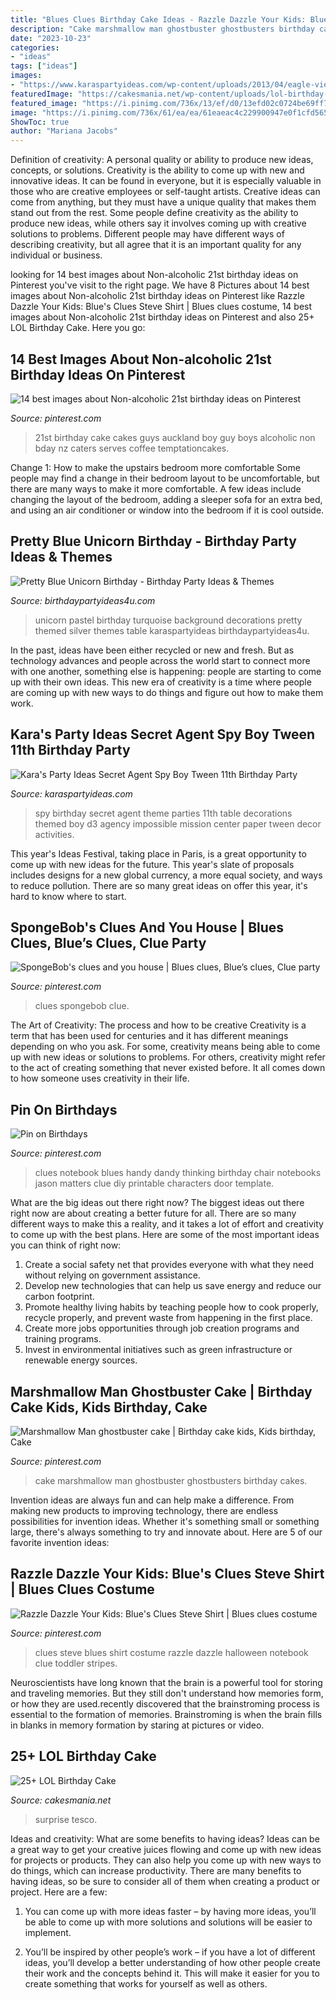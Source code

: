 ```yaml
---
title: "Blues Clues Birthday Cake Ideas - Razzle Dazzle Your Kids: Blue&#039;s Clues Steve Shirt"
description: "Cake marshmallow man ghostbuster ghostbusters birthday cakes"
date: "2023-10-23"
categories:
- "ideas"
tags: ["ideas"]
images:
- "https://www.karaspartyideas.com/wp-content/uploads/2013/04/eagle-view_600x1119.jpg"
featuredImage: "https://cakesmania.net/wp-content/uploads/lol-birthday-cake-3-scaled.jpg"
featured_image: "https://i.pinimg.com/736x/13/ef/d0/13efd02c0724be69ff7ec6e65acfce12--blues-clues-green-stripes.jpg"
image: "https://i.pinimg.com/736x/61/ea/ea/61eaeac4c229900947e0f1cfd56521f6.jpg"
ShowToc: true
author: "Mariana Jacobs"
---
```



Definition of creativity: A personal quality or ability to produce new ideas, concepts, or solutions.
Creativity is the ability to come up with new and innovative ideas. It can be found in everyone, but it is especially valuable in those who are creative employees or self-taught artists. Creative ideas can come from anything, but they must have a unique quality that makes them stand out from the rest. Some people define creativity as the ability to produce new ideas, while others say it involves coming up with creative solutions to problems. Different people may have different ways of describing creativity, but all agree that it is an important quality for any individual or business.

	

		
looking for 14 best images about Non-alcoholic 21st birthday ideas on Pinterest you've visit to the right page. We have 8 Pictures about 14 best images about Non-alcoholic 21st birthday ideas on Pinterest like Razzle Dazzle Your Kids: Blue&#039;s Clues Steve Shirt | Blues clues costume, 14 best images about Non-alcoholic 21st birthday ideas on Pinterest and also 25+ LOL Birthday Cake. Here you go:
		
    
## 14 Best Images About Non-alcoholic 21st Birthday Ideas On Pinterest

<img loading=lazy src="https://s-media-cache-ak0.pinimg.com/736x/27/92/62/27926241713ada24cf14e2a185ddadc2.jpg" onerror="this.onerror=null;this.src='https://tse1.mm.bing.net/th?id=OIP.1QEsbYPpKdUJb4Aq6wT9DAHaJ3&amp;pid=15.1';" alt="14 best images about Non-alcoholic 21st birthday ideas on Pinterest">

_Source: pinterest.com_

>21st birthday cake cakes guys auckland boy guy boys alcoholic non bday nz caters serves coffee temptationcakes. 

	

Change 1: How to make the upstairs bedroom more comfortable
Some people may find a change in their bedroom layout to be uncomfortable, but there are many ways to make it more comfortable. A few ideas include changing the layout of the bedroom, adding a sleeper sofa for an extra bed, and using an air conditioner or window into the bedroom if it is cool outside.

    
## Pretty Blue Unicorn Birthday - Birthday Party Ideas &amp; Themes

<img loading=lazy src="http://birthdaypartyideas4u.com/wp-content/uploads/2019/01/beautiful-blue-unicorn-background.jpg" onerror="this.onerror=null;this.src='https://tse2.mm.bing.net/th?id=OIP.LXnnbzpT0J_DcrZW4ke09gHaE8&amp;pid=15.1';" alt="Pretty Blue Unicorn Birthday - Birthday Party Ideas &amp; Themes">

_Source: birthdaypartyideas4u.com_

>unicorn pastel birthday turquoise background decorations pretty themed silver themes table karaspartyideas birthdaypartyideas4u. 

	

In the past, ideas have been either recycled or new and fresh. But as technology advances and people across the world start to connect more with one another, something else is happening: people are starting to come up with their own ideas. This new era of creativity is a time where people are coming up with new ways to do things and figure out how to make them work.

    
## Kara&#039;s Party Ideas Secret Agent Spy Boy Tween 11th Birthday Party

<img loading=lazy src="https://www.karaspartyideas.com/wp-content/uploads/2013/04/eagle-view_600x1119.jpg" onerror="this.onerror=null;this.src='https://tse4.mm.bing.net/th?id=OIP.SkH_RCzV85XEJ6J8kgruGwHaN0&amp;pid=15.1';" alt="Kara&#039;s Party Ideas Secret Agent Spy Boy Tween 11th Birthday Party">

_Source: karaspartyideas.com_

>spy birthday secret agent theme parties 11th table decorations themed boy d3 agency impossible mission center paper tween decor activities. 

	

This year's Ideas Festival, taking place in Paris, is a great opportunity to come up with new ideas for the future. This year's slate of proposals includes designs for a new global currency, a more equal society, and ways to reduce pollution. There are so many great ideas on offer this year, it's hard to know where to start.

    
## SpongeBob&#039;s Clues And You House | Blues Clues, Blue’s Clues, Clue Party

<img loading=lazy src="https://i.pinimg.com/736x/61/ea/ea/61eaeac4c229900947e0f1cfd56521f6.jpg" onerror="this.onerror=null;this.src='https://tse4.mm.bing.net/th?id=OIP.zPY-tFoemVgX-Bz-RGvapgHaFj&amp;pid=15.1';" alt="SpongeBob&#039;s clues and you house | Blues clues, Blue’s clues, Clue party">

_Source: pinterest.com_

>clues spongebob clue. 

	

The Art of Creativity: The process and how to be creative
Creativity is a term that has been used for centuries and it has different meanings depending on who you ask. For some, creativity means being able to come up with new ideas or solutions to problems. For others, creativity might refer to the act of creating something that never existed before. It all comes down to how someone uses creativity in their life.

    
## Pin On Birthdays

<img loading=lazy src="https://i.pinimg.com/736x/e7/7b/00/e77b00ef0f1f0e30eeffa29c19380a1e--blue-birthday-birthday-ideas.jpg" onerror="this.onerror=null;this.src='https://tse4.mm.bing.net/th?id=OIP.vjZQ5CuKcSPiidqB0i9sNwHaHn&amp;pid=15.1';" alt="Pin on Birthdays">

_Source: pinterest.com_

>clues notebook blues handy dandy thinking birthday chair notebooks jason matters clue diy printable characters door template. 

	

What are the big ideas out there right now?
The biggest ideas out there right now are about creating a better future for all. There are so many different ways to make this a reality, and it takes a lot of effort and creativity to come up with the best plans. Here are some of the most important ideas you can think of right now:
1. Create a social safety net that provides everyone with what they need without relying on government assistance.
2. Develop new technologies that can help us save energy and reduce our carbon footprint. 
3. Promote healthy living habits by teaching people how to cook properly, recycle properly, and prevent waste from happening in the first place. 
4. Create more jobs opportunities through job creation programs and training programs. 
5. Invest in environmental initiatives such as green infrastructure or renewable energy sources.

    
## Marshmallow Man Ghostbuster Cake | Birthday Cake Kids, Kids Birthday, Cake

<img loading=lazy src="https://i.pinimg.com/736x/61/4d/d0/614dd0f40605e1dcd3a40b61a1a2e718--ghostbusters-cake-tobias.jpg" onerror="this.onerror=null;this.src='https://tse1.mm.bing.net/th?id=OIP.T4Bf9U-KRvHd5F2Ei6G64AHaJ6&amp;pid=15.1';" alt="Marshmallow Man ghostbuster cake | Birthday cake kids, Kids birthday, Cake">

_Source: pinterest.com_

>cake marshmallow man ghostbuster ghostbusters birthday cakes. 

	

Invention ideas are always fun and can help make a difference. From making new products to improving technology, there are endless possibilities for invention ideas. Whether it's something small or something large, there's always something to try and innovate about. Here are 5 of our favorite invention ideas:

    
## Razzle Dazzle Your Kids: Blue&#039;s Clues Steve Shirt | Blues Clues Costume

<img loading=lazy src="https://i.pinimg.com/736x/13/ef/d0/13efd02c0724be69ff7ec6e65acfce12--blues-clues-green-stripes.jpg" onerror="this.onerror=null;this.src='https://tse2.mm.bing.net/th?id=OIP.bOWfp4IZsDokVkJoH8FAbgHaJ3&amp;pid=15.1';" alt="Razzle Dazzle Your Kids: Blue&#039;s Clues Steve Shirt | Blues clues costume">

_Source: pinterest.com_

>clues steve blues shirt costume razzle dazzle halloween notebook clue toddler stripes. 

	

Neuroscientists have long known that the brain is a powerful tool for storing and traveling memories. But they still don't understand how memories form, or how they are used.recently discovered that the brainstroming process is essential to the formation of memories. Brainstroming is when the brain fills in blanks in memory formation by staring at pictures or video.

    
## 25+ LOL Birthday Cake

<img loading=lazy src="https://cakesmania.net/wp-content/uploads/lol-birthday-cake-3-scaled.jpg" onerror="this.onerror=null;this.src='https://tse3.mm.bing.net/th?id=OIP.C0kWpMdbeQH3cCCIZq-YswHaJ4&amp;pid=15.1';" alt="25+ LOL Birthday Cake">

_Source: cakesmania.net_

>surprise tesco. 

	

Ideas and creativity: What are some benefits to having ideas?
Ideas can be a great way to get your creative juices flowing and come up with new ideas for projects or products. They can also help you come up with new ways to do things, which can increase productivity. There are many benefits to having ideas, so be sure to consider all of them when creating a product or project. Here are a few: 
1. You can come up with more ideas faster – by having more ideas, you’ll be able to come up with more solutions and solutions will be easier to implement.

2. You’ll be inspired by other people’s work – if you have a lot of different ideas, you’ll develop a better understanding of how other people create their work and the concepts behind it. This will make it easier for you to create something that works for yourself as well as others.

